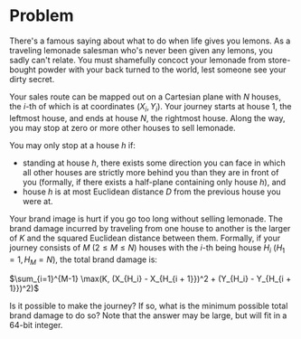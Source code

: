 # Problem

There's a famous saying about what to do when life gives you lemons. As a traveling lemonade salesman who's never been given any lemons, you sadly can't relate. You must shamefully concoct your lemonade from store-bought powder with your back turned to the world, lest someone see your dirty secret.

Your sales route can be mapped out on a Cartesian plane with $N$ houses, the $i$-th of which is at coordinates $(X_i, Y_i)$. Your journey starts at house $1$, the leftmost house, and ends at house $N$, the rightmost house. Along the way, you may stop at zero or more other houses to sell lemonade.

You may only stop at a house $h$ if:

- standing at house $h$, there exists some direction you can face in which all other houses are strictly more behind you than they are in front of you (formally, if there exists a half-plane containing only house $h$), and
- house $h$ is at most Euclidean distance $D$ from the previous house you were at.

Your brand image is hurt if you go too long without selling lemonade. The brand damage incurred by traveling from one house to another is the larger of $K$ and the squared Euclidean distance between them. Formally, if your journey consists of $M$ $(2 \le M \le N)$ houses with the $i$-th being house $H_i$​ $(H_1 = 1, H_M = N)$, the total brand damage is:

$\sum_{i=1}^{M-1} \max(K, (X_{H_i} - X_{H_{i + 1}})^2 + (Y_{H_i} - Y_{H_{i + 1}})^2)$

Is it possible to make the journey? If so, what is the minimum possible total brand damage to do so? Note that the answer may be large, but will fit in a 64-bit integer.
